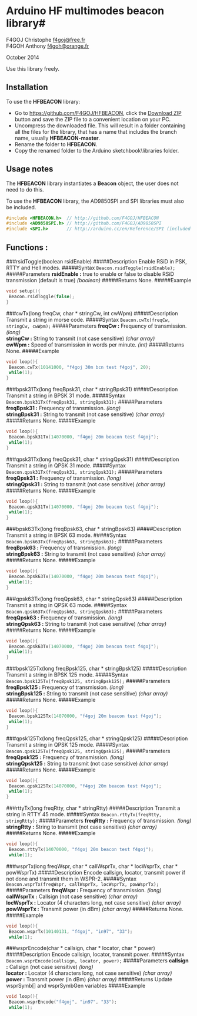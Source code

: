 # Arduino HF multimodes beacon library#
F4GOJ Christophe f4goj@free.fr<br>
F4GOH Anthony f4goh@orange.fr

October 2014

Use this library freely.

## Installation ##
To use the **HFBEACON** library:  
- Go to https://github.com/F4GOJ/HFBEACON, click the [Download ZIP](https://github.com/F4GOJ/HFBEACON/archive/master.zip) button and save the ZIP file to a convenient location on your PC.
- Uncompress the downloaded file.  This will result in a folder containing all the files for the library, that has a name that includes the branch name, usually **HFBEACON-master**.
- Rename the folder to  **HFBEACON**.
- Copy the renamed folder to the Arduino sketchbook\libraries folder.


## Usage notes ##

The **HFBEACON** library instantiates a **Beacon** object, the user does not need to do this.

To use the **HFBEACON** library, the AD9850SPI and SPI libraries must also be included.


```c++
#include <HFBEACON.h>  // http://github.com/F4GOJ/HFBEACON
#include <AD9850SPI.h> // http://github.com/F4GOJ/AD9850SPI
#include <SPI.h>       // http://arduino.cc/en/Reference/SPI (included with Arduino IDE)
```

## Functions : ##
###rsidToggle(boolean rsidEnable)
#####Description
Enable RSiD in PSK, RTTY and Hell modes.
#####Syntax
`Beacon.rsidToggle(rsidEnable);`
#####Parameters
**rsidEnable :** true to enable or false to disable RSiD transmission (default is true) *(boolean)*
#####Returns
None.
#####Example
```c++
void setup(){
 Beacon.rsidToggle(false);
}
```
###cwTx(long freqCw, char * stringCw, int cwWpm)
#####Description
Transmit a string in morse code.
#####Syntax
`Beacon.cwTx(freqCw, stringCw, cwWpm);`
#####Parameters
**freqCw :** Frequency of transmission. *(long)*<br>
**stringCw :** String to transmit (not case sensitive) *(char array)*<br>
**cwWpm :** Speed of transmission in words per minute.  *(int)*
#####Returns
None.
#####Example
```c++
void loop(){
 Beacon.cwTx(10141000, "f4goj 30m bcn test f4goj", 20);
 while(1);
}
```
###bpsk31Tx(long freqBpsk31, char * stringBpsk31)
#####Description
Transmit a string in BPSK 31 mode.
#####Syntax
`Beacon.bpsk31Tx(freqBpsk31, stringBpsk31);`
#####Parameters
**freqBpsk31 :** Frequency of transmission. *(long)*<br>
**stringBpsk31 :** String to transmit (not case sensitive) *(char array)*
#####Returns
None.
#####Example
```c++
void loop(){
 Beacon.bpsk31Tx(14070000, "f4goj 20m beacon test f4goj");
 while(1);
}
```
###qpsk31Tx(long freqQpsk31, char * stringQpsk31)
#####Description
Transmit a string in QPSK 31 mode.
#####Syntax
`Beacon.qpsk31Tx(freqQpsk31, stringQpsk31);`
#####Parameters
**freqQpsk31 :** Frequency of transmission. *(long)*<br>
**stringQpsk31 :** String to transmit (not case sensitive) *(char array)*
#####Returns
None.
#####Example
```c++
void loop(){
 Beacon.qpsk31Tx(14070000, "f4goj 20m beacon test f4goj");
 while(1);
}
```
###bpsk63Tx(long freqBpsk63, char * stringBpsk63)
#####Description
Transmit a string in BPSK 63 mode.
#####Syntax
`Beacon.bpsk63Tx(freqBpsk63, stringBpsk63);`
#####Parameters
**freqBpsk63 :** Frequency of transmission. *(long)*<br>
**stringBpsk63 :** String to transmit (not case sensitive) *(char array)*
#####Returns
None.
#####Example
```c++
void loop(){
 Beacon.bpsk63Tx(14070000, "f4goj 20m beacon test f4goj");
 while(1);
}
```
###qpsk63Tx(long freqQpsk63, char * stringQpsk63)
#####Description
Transmit a string in QPSK 63 mode.
#####Syntax
`Beacon.qpsk63Tx(freqQpsk63, stringQpsk63);`
#####Parameters
**freqQpsk63 :** Frequency of transmission. *(long)*<br>
**stringQpsk63 :** String to transmit (not case sensitive) *(char array)*
#####Returns
None.
#####Example
```c++
void loop(){
 Beacon.qpsk63Tx(14070000, "f4goj 20m beacon test f4goj");
 while(1);
}
```
###bpsk125Tx(long freqBpsk125, char * stringBpsk125)
#####Description
Transmit a string in BPSK 125 mode.
#####Syntax
`Beacon.bpsk125Tx(freqBpsk125, stringBpsk125);`
#####Parameters
**freqBpsk125 :** Frequency of transmission. *(long)*<br>
**stringBpsk125 :** String to transmit (not case sensitive) *(char array)*
#####Returns
None.
#####Example
```c++
void loop(){
 Beacon.bpsk125Tx(14070000, "f4goj 20m beacon test f4goj");
 while(1);
}
```
###qpsk125Tx(long freqQpsk125, char * stringQpsk125)
#####Description
Transmit a string in QPSK 125 mode.
#####Syntax
`Beacon.qpsk125Tx(freqQpsk125, stringQpsk125);`
#####Parameters
**freqQpsk125 :** Frequency of transmission. *(long)*<br>
**stringQpsk125 :** String to transmit (not case sensitive) *(char array)*
#####Returns
None.
#####Example
```c++
void loop(){
 Beacon.qpsk125Tx(14070000, "f4goj 20m beacon test f4goj");
 while(1);
}
```
###rttyTx(long freqRtty, char * stringRtty)
#####Description
Transmit a string in RTTY 45 mode.
#####Syntax
`Beacon.rttyTx(freqRtty, stringRtty);`
#####Parameters
**freqRtty :** Frequency of transmission. *(long)*<br>
**stringRtty :** String to transmit (not case sensitive) *(char array)*
#####Returns
None.
#####Example
```c++
void loop(){
 Beacon.rttyTx(14070000, "f4goj 20m beacon test f4goj");
 while(1);
```
###wsprTx(long freqWspr, char * callWsprTx, char * locWsprTx, char * powWsprTx)
#####Description
Encode callsign, locator, transmit power if not done and transmit them in WSPR-2.
#####Syntax
`Beacon.wsprTx(freqWspr, callWsprTx, locWsprTx, powWsprTx);`
#####Parameters
**freqWspr :** Frequency of transmission. *(long)*<br>
**callWsprTx :** Callsign (not case sensitive) *(char array)*<br>
**locWsprTx :** Locator (4 characters long, not case sensitive) *(char array)*<br>
**powWsprTx :** Transmit power (in dBm) *(char array)*
#####Returns
None.
#####Example
```c++
void loop(){
 Beacon.wsprTx(10140131, "f4goj", "in97", "33");
 while(1);
```
###wsprEncode(char * callsign, char * locator, char * power)
#####Description
Encode callsign, locator, transmit power.
#####Syntax
`Beacon.wsprEncode(callsign, locator, power);`
#####Parameters
**callsign :** Callsign (not case sensitive) *(long)*<br>
**locator :** Locator (4 characters long, not case sensitive) *(char array)*<br>
**power :** Transmit power (in dBm) *(char array)*
#####Returns
Update wsprSymb[] and wsprSymbGen variables
#####Example
```c++
void loop(){
 Beacon.wsprEncode("f4goj", "in97", "33");
 while(1);
```

